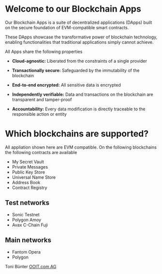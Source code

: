
# Welcome to our Blockchain Apps



Our Blockchain Apps is a suite of decentralized applications (DApps) built on the secure foundation of EVM-compatible
smart contracts. 

These DApps showcase the transformative power of blockchain technology, enabling functionalities that
traditional applications simply cannot achieve.

All Apps share the following properties

- **Cloud-agnostic:** Liberated from the constraints of a single provider

- **Transactionally secure:**  Safeguarded by the immutability of the blockchain

- **End-to-end encrypted:** All sensitive data is encrypted

- **Independently verifiable:** Data and transactions on the blockchain are transparent and tamper-proof

- **Accountability:** Every data modification is directly traceable to the responsible action or entity

# Which blockchains are supported?

All appliation shown here are EVM compatible.
On the following blockchains the following contracts are available
- My Secret Vault
- Private Messages
- Public Key Store
- Universal Name Store
- Address Book
- Contract Registry

## Test networks

- Sonic Testnet
- Polygon Amoy
- Avax C-Chain Fuji

## Main networks

- Fantom Opera
- Polygon

Toni Bünter
[OOIT.com AG](https://www.ooit.com)


